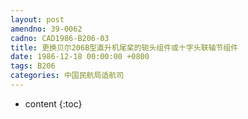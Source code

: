 ```yaml
---
layout: post
amendno: 39-0062
cadno: CAD1986-B206-03
title: 更换贝尔206B型直升机尾桨的轭头组件或十字头联轴节组件
date: 1986-12-18 00:00:00 +0800
tags: B206
categories: 中国民航局适航司
---
```


* content
{:toc}



